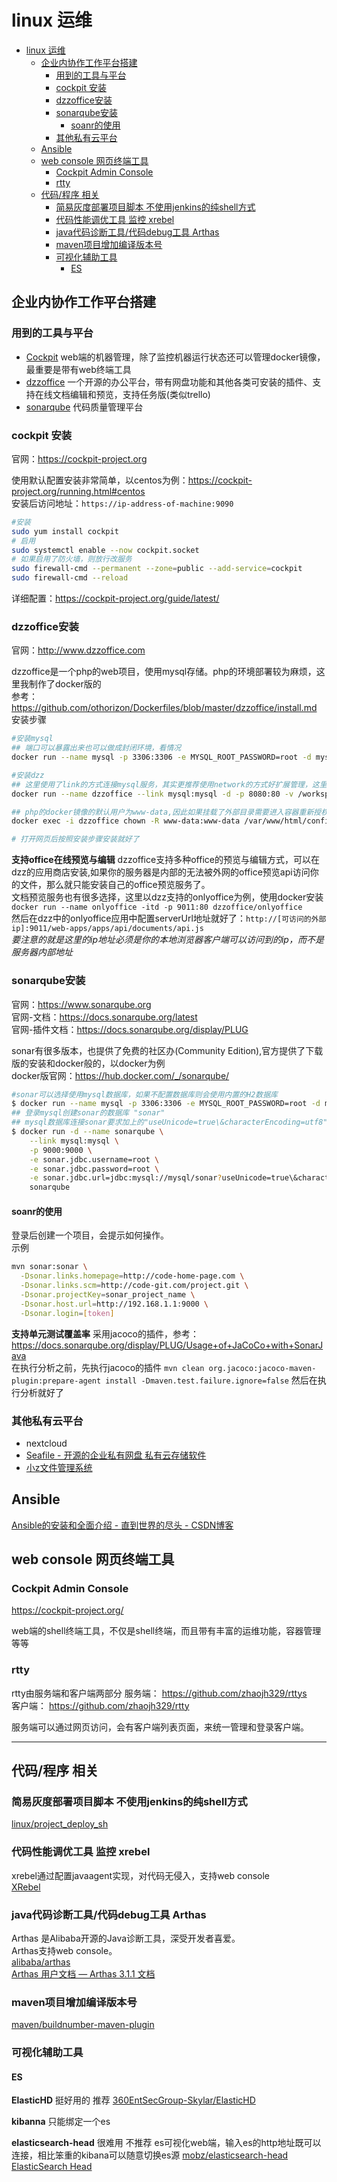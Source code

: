 # linux 运维

- [linux 运维](#linux-运维)
  - [企业内协作工作平台搭建](#企业内协作工作平台搭建)
    - [用到的工具与平台](#用到的工具与平台)
    - [cockpit 安装](#cockpit-安装)
    - [dzzoffice安装](#dzzoffice安装)
    - [sonarqube安装](#sonarqube安装)
      - [soanr的使用](#soanr的使用)
    - [其他私有云平台](#其他私有云平台)
  - [Ansible](#ansible)
  - [web console 网页终端工具](#web-console-网页终端工具)
    - [Cockpit Admin Console](#cockpit-admin-console)
    - [rtty](#rtty)
  - [代码/程序 相关](#代码程序-相关)
    - [简易灰度部署项目脚本 不使用jenkins的纯shell方式](#简易灰度部署项目脚本-不使用jenkins的纯shell方式)
    - [代码性能调优工具 监控 xrebel](#代码性能调优工具-监控-xrebel)
    - [java代码诊断工具/代码debug工具 Arthas](#java代码诊断工具代码debug工具-arthas)
    - [maven项目增加编译版本号](#maven项目增加编译版本号)
    - [可视化辅助工具](#可视化辅助工具)
      - [ES](#es)

## 企业内协作工作平台搭建

### 用到的工具与平台

- [Cockpit](https://cockpit-project.org/) web端的机器管理，除了监控机器运行状态还可以管理docker镜像，最重要是带有web终端工具
- [dzzoffice](http://www.dzzoffice.com) 一个开源的办公平台，带有网盘功能和其他各类可安装的插件、支持在线文档编辑和预览，支持任务版(类似trello)
- [sonarqube](https://www.sonarqube.org) 代码质量管理平台

### cockpit 安装

官网：https://cockpit-project.org

使用默认配置安装非常简单，以centos为例：https://cockpit-project.org/running.html#centos  
安装后访问地址：`https://ip-address-of-machine:9090`

```bash
#安装
sudo yum install cockpit
# 启用
sudo systemctl enable --now cockpit.socket
# 如果启用了防火墙，则放行改服务
sudo firewall-cmd --permanent --zone=public --add-service=cockpit
sudo firewall-cmd --reload
```

详细配置：https://cockpit-project.org/guide/latest/

### dzzoffice安装

官网：http://www.dzzoffice.com

dzzoffice是一个php的web项目，使用mysql存储。php的环境部署较为麻烦，这里我制作了docker版的  
参考：https://github.com/othorizon/Dockerfiles/blob/master/dzzoffice/install.md  
安装步骤

```bash
#安装mysql
## 端口可以暴露出来也可以做成封闭环境，看情况
docker run --name mysql -p 3306:3306 -e MYSQL_ROOT_PASSWORD=root -d mysql:5.7

#安装dzz
## 这里使用了link的方式连接mysql服务，其实更推荐使用network的方式好扩展管理，这里就使用link从简了
docker run --name dzzoffice --link mysql:mysql -d -p 8080:80 -v /workspacec/dzz/dzz_data/:/var/www/html/data/attachment/dzz itrizon/dzzoffice

## php的docker镜像的默认用户为www-data,因此如果挂载了外部目录需要进入容器重新授权一下
docker exec -i dzzoffice chown -R www-data:www-data /var/www/html/config /var/www/html/data

# 打开网页后按照安装步骤安装就好了
```

**支持office在线预览与编辑**
dzzoffice支持多种office的预览与编辑方式，可以在dzz的应用商店安装,如果你的服务器是内部的无法被外网的office预览api访问你的文件，那么就只能安装自己的office预览服务了。  
文档预览服务也有很多选择，这里以dzz支持的onlyoffice为例，使用docker安装  
`docker run --name onlyoffice -itd -p 9011:80 dzzoffice/onlyoffice`  
然后在dzz中的onlyoffice应用中配置serverUrl地址就好了：`http://[可访问的外部ip]:9011/web-apps/apps/api/documents/api.js`  
*要注意的就是这里的ip地址必须是你的本地浏览器客户端可以访问到的ip，而不是服务器内部地址*

### sonarqube安装

官网：https://www.sonarqube.org  
官网-文档：https://docs.sonarqube.org/latest  
官网-插件文档：https://docs.sonarqube.org/display/PLUG

sonar有很多版本，也提供了免费的社区办(Community Edition),官方提供了下载版的安装和docker般的，以docker为例  
docker版官网：https://hub.docker.com/_/sonarqube/  

```bash
#sonar可以选择使用mysql数据库，如果不配置数据库则会使用内置的H2数据库
$ docker run --name mysql -p 3306:3306 -e MYSQL_ROOT_PASSWORD=root -d mysql:5.7
## 登录mysql创建sonar的数据库 "sonar"
## mysql数据库连接sonar要求加上的"useUnicode=true\&characterEncoding=utf8"
$ docker run -d --name sonarqube \
    --link mysql:mysql \
    -p 9000:9000 \
    -e sonar.jdbc.username=root \
    -e sonar.jdbc.password=root \
    -e sonar.jdbc.url=jdbc:mysql://mysql/sonar?useUnicode=true\&characterEncoding=utf8\&useSSL=false \
    sonarqube
```

#### soanr的使用

登录后创建一个项目，会提示如何操作。  
示例

```bash
mvn sonar:sonar \
  -Dsonar.links.homepage=http://code-home-page.com \
  -Dsonar.links.scm=http://code-git.com/project.git \
  -Dsonar.projectKey=sonar_project_name \
  -Dsonar.host.url=http://192.168.1.1:9000 \
  -Dsonar.login=[token]
```

**支持单元测试覆盖率**
采用jacoco的插件，参考：https://docs.sonarqube.org/display/PLUG/Usage+of+JaCoCo+with+SonarJava  
在执行分析之前，先执行jacoco的插件
`mvn clean org.jacoco:jacoco-maven-plugin:prepare-agent install -Dmaven.test.failure.ignore=false`
然后在执行分析就好了

### 其他私有云平台

- nextcloud
- [Seafile - 开源的企业私有网盘 私有云存储软件](https://www.seafile.com/home/)
- [小z文件管理系统](https://doc.xiaoz.me/#/zdir/)

## Ansible

[Ansible的安装和全面介绍 - 直到世界的尽头 - CSDN博客](https://blog.csdn.net/zzq900503/article/details/80158767)

## web console 网页终端工具

### Cockpit Admin Console

https://cockpit-project.org/

web端的shell终端工具，不仅是shell终端，而且带有丰富的运维功能，容器管理等等

### rtty

rtty由服务端和客户端两部分
服务端： https://github.com/zhaojh329/rttys  
客户端： https://github.com/zhaojh329/rtty  

服务端可以通过网页访问，会有客户端列表页面，来统一管理和登录客户端。  

---

## 代码/程序 相关

### 简易灰度部署项目脚本 不使用jenkins的纯shell方式

[linux/project_deploy_sh](/linux/project_deploy_sh.md)

### 代码性能调优工具 监控 xrebel

xrebel通过配置javaagent实现，对代码无侵入，支持web console  
[XRebel](https://jrebel.com/software/xrebel/quick-start)

### java代码诊断工具/代码debug工具 Arthas

Arthas 是Alibaba开源的Java诊断工具，深受开发者喜爱。  
Arthas支持web console。  
[alibaba/arthas](https://github.com/alibaba/arthas)  
[Arthas 用户文档 &mdash; Arthas 3.1.1 文档](https://alibaba.github.io/arthas/index.html)  

### maven项目增加编译版本号

[maven/buildnumber-maven-plugin](/maven/buildnumber-maven-plugin.md)

### 可视化辅助工具

#### ES

**ElasticHD**
挺好用的 推荐
[360EntSecGroup-Skylar/ElasticHD](https://github.com/360EntSecGroup-Skylar/ElasticHD)

**kibanna**
只能绑定一个es

**elasticsearch-head**
很难用 不推荐
es可视化web端，输入es的http地址既可以连接，相比笨重的kibana可以随意切换es源
[mobz/elasticsearch-head](https://github.com/mobz/elasticsearch-head)  
[ElasticSearch Head](http://mobz.github.io/elasticsearch-head/)  
